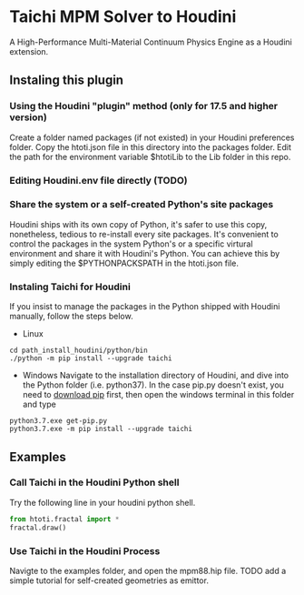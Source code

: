 # Taichi MPM Solver to Houdini

A High-Performance Multi-Material Continuum Physics Engine as a Houdini extension.

## Instaling this plugin
### Using the Houdini "plugin" method (only for 17.5 and higher version)
Create a folder named packages (if not existed) in your Houdini preferences folder.
Copy the htoti.json file in this directory into the packages folder.
Edit the path for the environment variable $htotiLib to the Lib folder in this repo.

### Editing Houdini.env file directly (TODO)

### Share the system or a self-created Python's site packages
Houdini ships with its own copy of Python, it's safer to use this copy, nonetheless, tedious to re-install every site packages. It's convenient to control the packages in the system Python's or a specific virtural environment and share it with Houdini's Python.
You can achieve this by simply editing the $PYTHONPACKSPATH in the htoti.json file.

### Instaling Taichi for Houdini
If you insist to manage the packages in the Python shipped with Houdini manually, follow the steps below.

- Linux
```shell
cd path_install_houdini/python/bin
./python -m pip install --upgrade taichi
```

- Windows
Navigate to the installation directory of Houdini, and dive into the Python folder (i.e. python37). In the case pip.py doesn't exist, you need to [download pip](https://bootstrap.pypa.io/get-pip.py) first, then open the windows terminal in this folder and type

```shell
python3.7.exe get-pip.py
python3.7.exe -m pip install --upgrade taichi
```

## Examples
### Call Taichi in the Houdini Python shell
Try the following line in your houdini python shell.
```python
from htoti.fractal import *
fractal.draw()
```
### Use Taichi in the Houdini Process
Navigte to the  examples folder, and open the mpm88.hip file. TODO add a simple tutorial for self-created geometries as emittor.
